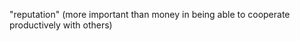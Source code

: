 ---
---

"reputation" (more important than money in being able to cooperate productively with others) 
